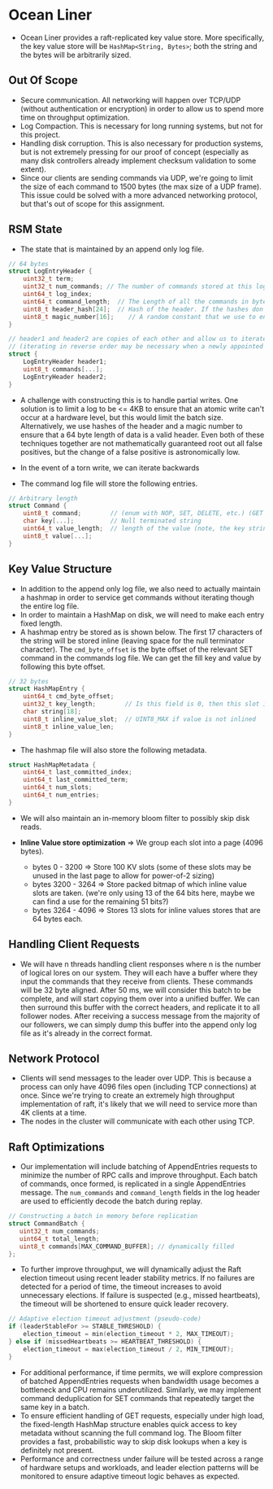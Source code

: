 # Ocean Liner
- Ocean Liner provides a raft-replicated key value store. More specifically, the key value store will be `HashMap<String, Bytes>`; both the string and the bytes will be arbitrarily sized.  

## Out Of Scope
- Secure communication. All networking will happen over TCP/UDP (without authentication or encryption) in order to allow us to spend more time on throughput optimization. 
- Log Compaction. This is necessary for long running systems, but not for this project. 
- Handling disk corruption. This is also necessary for production systems, but is not extremely pressing for our proof of concept (especially as many disk controllers already implement checksum validation to some extent). 
- Since our clients are sending commands via UDP, we're going to limit the size of each command to 1500 bytes (the max size of a UDP frame). This issue could be solved with a more advanced networking protocol, but that's out of scope for this assignment. 

## RSM State
- The state that is maintained by an append only log file. 
```c
// 64 bytes
struct LogEntryHeader {
    uint32_t term;
    uint32_t num_commands; // The number of commands stored at this log index (this allows us to batch appendEntries calls)
    uint64_t log_index;
    uint64_t command_length;  // The Length of all the commands in bytes. 
    uint8_t header_hash[24];  // Hash of the header. If the hashes don't line up, then we assume it was because of a partial write. 
    uint8_t magic_number[16];    // A random constant that we use to ensure that the 64 byte chunk in question is a header.
}

// header1 and header2 are copies of each other and allow us to iterate over our log file in forward or reverse order. 
// (iterating in reverse order may be necessary when a newly appointed leader overwrites uncommitted entries)
struct {
    LogEntryHeader header1;
    uint8_t commands[...];
    LogEntryHeader header2;
}
```
- A challenge with constructing this is to handle partial writes. One solution is to limit a log to be <= 4KB to ensure that an atomic write can't occur at a hardware level, but this would limit the batch size. Alternatively, we use hashes of the header and a magic number to ensure that a 64 byte length of data is a valid header. Even both of these techniques together are not mathematically guaranteed root out all false positives, but the change of a false positive is astronomically low. 
- In the event of a torn write, we can iterate backwards 


- The command log file will store the following entries. 
```c
// Arbitrary length
struct Command {
    uint8_t command;        // (enum with NOP, SET, DELETE, etc.) (GET not included as it doesn't change state)
    char key[...];          // Null terminated string
    uint64_t value_length;  // length of the value (note, the key string needs to be padded so that this field can be 8 byte aligned).
    uint8_t value[...];
}
```

## Key Value Structure
- In addition to the append only log file, we also need to actually maintain a hashmap in order to service get commands without iterating though the entire log file.
- In order to maintain a HashMap on disk, we will need to make each entry fixed length. 
- A hashmap entry be stored as is shown below. The first 17 characters of the string will be stored inline (leaving space for the null terminator character). The `cmd_byte_offset` is the byte offset of the relevant SET command in the commands log file. We can get the fill key and value by following this byte offset.
```c
// 32 bytes
struct HashMapEntry {
    uint64_t cmd_byte_offset;
    uint32_t key_length;        // Is this field is 0, then this slot is empty
    char string[18];
    uint8_t inline_value_slot;  // UINT8_MAX if value is not inlined
    uint8_t inline_value_len;
}
```

- The hashmap file will also store the following metadata.
```c
struct HashMapMetadata {
    uint64_t last_committed_index;
    uint64_t last_committed_term;
    uint64_t num_slots;
    uint64_t num_entries;
}
```
- We will also maintain an in-memory bloom filter to possibly skip disk reads.

- **Inline Value store optimization** => We group each slot into a page (4096 bytes).
    - bytes 0 - 3200 => Store 100 KV slots (some of these slots may be unused in the last page to allow for power-of-2 sizing)
    - bytes 3200 - 3264 => Store packed bitmap of which inline value slots are taken. (we're only using 13 of the 64 bits here, maybe we can find a use for the remaining 51 bits?)
    - bytes 3264 - 4096 => Stores 13 slots for inline values stores that are 64 bytes each. 

## Handling Client Requests
- We will have n threads handling client responses where n is the number of logical lores on our system. They will each have a buffer where they input the commands that they receive from clients. These commands will be 32 byte aligned. After 50 ms, we will consider this batch to be complete, and will start copying them over into a unified buffer. We can then surround this buffer with the correct headers, and replicate it to all follower nodes. After receiving a success message from the majority of our followers, we can simply dump this buffer into the append only log file as it's already in the correct format. 

## Network Protocol
- Clients will send messages to the leader over UDP. This is because a process can only have 4096 files open (including TCP connections) at once. Since we're trying to create an extremely high throughput implementation of raft, it's likely that we will need to service more than 4K clients at a time. 
- The nodes in the cluster will communicate with each other using TCP. 


## Raft Optimizations
- Our implementation will include batching of AppendEntries requests to minimize the number of RPC calls and improve throughput.  Each batch of commands, once formed, is replicated in a single AppendEntries message. The `num_commands` and `command_length` fields in the log header are used to efficiently decode the batch during replay.

 ```c
 // Constructing a batch in memory before replication
struct CommandBatch {
    uint32_t num_commands;
    uint64_t total_length;
    uint8_t commands[MAX_COMMAND_BUFFER]; // dynamically filled
};
 ```
- To further improve throughput, we will dynamically adjust the Raft election timeout using recent leader stability metrics. If no failures are detected for a period of time, the timeout increases to avoid unnecessary elections. If failure is suspected (e.g., missed heartbeats), the timeout will be shortened to ensure quick leader recovery.

```c
// Adaptive election timeout adjustment (pseudo-code)
if (leaderStableFor >= STABLE_THRESHOLD) {
    election_timeout = min(election_timeout * 2, MAX_TIMEOUT);
} else if (missedHeartbeats >= HEARTBEAT_THRESHOLD) {
    election_timeout = max(election_timeout / 2, MIN_TIMEOUT);
}
```
- For additional performance, if time permits, we will explore compression of batched AppendEntries requests when bandwidth usage becomes a bottleneck and CPU remains underutilized. Similarly, we may implement command deduplication for SET commands that repeatedly target the same key in a batch.
- To ensure efficient handling of GET requests, especially under high load, the fixed-length HashMap structure enables quick access to key metadata without scanning the full command log. The Bloom filter provides a fast, probabilistic way to skip disk lookups when a key is definitely not present.
- Performance and correctness under failure will be tested across a range of hardware setups and workloads, and leader election patterns will be monitored to ensure adaptive timeout logic behaves as expected.

